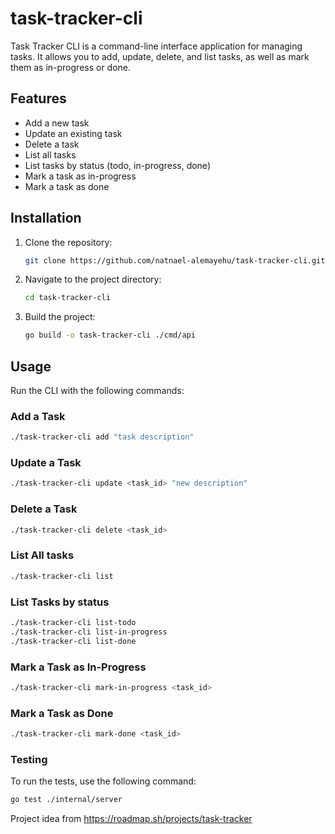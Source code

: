 # task-tracker-cli

Task Tracker CLI is a command-line interface application for managing tasks. It allows you to add, update, delete, and list tasks, as well as mark them as in-progress or done.

## Features

- Add a new task
- Update an existing task
- Delete a task
- List all tasks
- List tasks by status (todo, in-progress, done)
- Mark a task as in-progress
- Mark a task as done

## Installation

1. Clone the repository:
    ```sh
    git clone https://github.com/natnael-alemayehu/task-tracker-cli.git
    ```
2. Navigate to the project directory:
    ```sh
    cd task-tracker-cli
    ```
3. Build the project:
    ```sh
    go build -o task-tracker-cli ./cmd/api
    ```

## Usage

Run the CLI with the following commands:

### Add a Task
```sh
./task-tracker-cli add "task description"
```

### Update a Task
```sh
./task-tracker-cli update <task_id> "new description"
```

### Delete a Task
```sh 
./task-tracker-cli delete <task_id>
```

### List All tasks
```sh
./task-tracker-cli list
```

### List Tasks by status
```sh
./task-tracker-cli list-todo
./task-tracker-cli list-in-progress
./task-tracker-cli list-done
```

### Mark a Task as In-Progress
```sh
./task-tracker-cli mark-in-progress <task_id>
```

### Mark a Task as Done
```sh
./task-tracker-cli mark-done <task_id>
```

### Testing
To run the tests, use the following command: 
```sh
go test ./internal/server
```

Project idea from 
https://roadmap.sh/projects/task-tracker